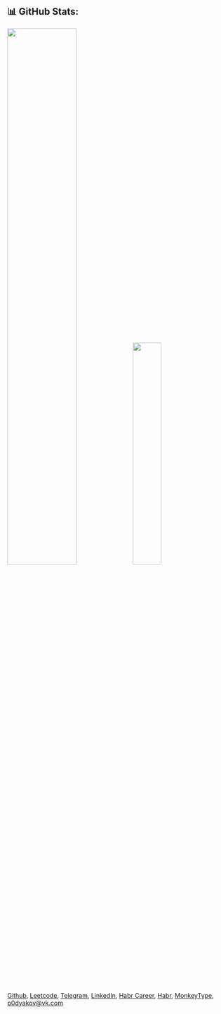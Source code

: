 ## 📊 GitHub Stats:
<p>
  <img width="56%" src="https://github-readme-stats.vercel.app/api?username=p0dyakov&theme=city_lights&count_private=true&hide_border=true&hide_title=true&show_icons=true" />
  <img width="36%" src="https://github-readme-stats.vercel.app/api/top-langs/?username=p0dyakov&layout=compact&langs_count=6&hide=sass,makefile,shell,mustache&hide_border=true&theme=city_lights" />
</p> 

[Github](https://github.com/p0dyakov/), [Leetcode](https://leetcode.com/p0dyakov/), [Telegram](https://t.me/p0dyakov/), [LinkedIn](https://www.linkedin.com/in/p0dyakov/), [Habr Career](https://career.habr.com/p0dyakov/), [Habr](https://habr.com/ru/users/p0dyakov/), [MonkeyType](https://monkeytype.com/profile/p0dyakov), p0dyakov@vk.com
